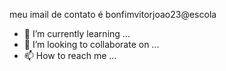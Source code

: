 meu imail de contato é bonfimvitorjoao23@escola
- 🌱 I’m currently learning ...
- 💞️ I’m looking to collaborate on ...
- 📫 How to reach me ...

<!---
joaobonfim23/joaobonfim23 is a ✨ special ✨ repository because its `README.md` (this file) appears on your GitHub profile.
You can click the Preview link to take a look at your changes.
--->
